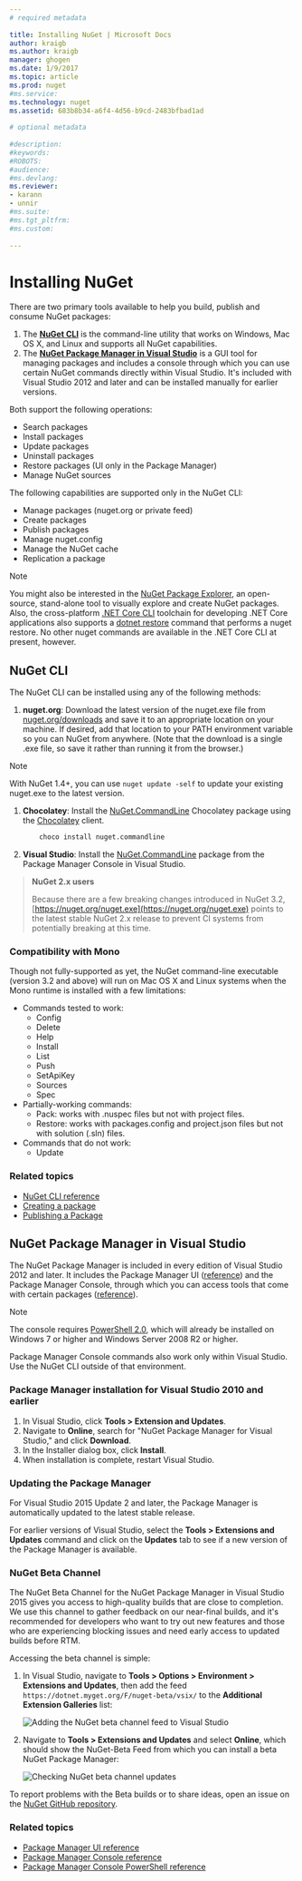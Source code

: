 ```yaml
--- 
# required metadata 
 
title: Installing NuGet | Microsoft Docs
author: kraigb 
ms.author: kraigb 
manager: ghogen 
ms.date: 1/9/2017
ms.topic: article 
ms.prod: nuget 
#ms.service: 
ms.technology: nuget 
ms.assetid: 683b8b34-a6f4-4d56-b9cd-2483bfbad1ad 
 
# optional metadata 
 
#description: 
#keywords: 
#ROBOTS: 
#audience: 
#ms.devlang: 
ms.reviewer:  
- karann 
- unnir 
#ms.suite:  
#ms.tgt_pltfrm: 
#ms.custom: 
 
---
```


# Installing NuGet

There are two primary tools available to help you build, publish and consume NuGet packages:

1. The [**NuGet CLI**](#nuget-cli) is the command-line utility that works on Windows, Mac OS X, and Linux and supports all NuGet capabilities.
1. The [**NuGet Package Manager  in Visual Studio**](#nuget-package-manager-in-visual-studio) is a GUI tool for managing packages and includes a console through which you can use certain NuGet commands directly within Visual Studio. It's included with Visual Studio 2012 and later and can be installed manually for earlier versions.

Both support the following operations:

- Search packages
- Install packages
- Update packages
- Uninstall packages
- Restore packages (UI only in the Package Manager)
- Manage NuGet sources

The following capabilities are supported only in the NuGet CLI:

- Manage packages (nuget.org or private feed)
- Create packages 
- Publish packages
- Manage nuget.config
- Manage the NuGet cache
- Replication a package

> [!Note]
> You might also be interested in the [NuGet Package Explorer](https://github.com/NuGetPackageExplorer/NuGetPackageExplorer), an open-source, stand-alone tool to visually explore and create NuGet packages.
> Also, the cross-platform [.NET Core CLI](https://docs.microsoft.com/dotnet/articles/core/tools/index#installation) toolchain for developing .NET Core applications also supports a [dotnet restore](https://docs.microsoft.com/en-us/dotnet/articles/core/tools/dotnet-restore) command that performs a nuget restore. No other nuget commands are available in the .NET Core CLI at present, however. 


## NuGet CLI

The NuGet CLI can be installed using any of the following methods:

1. **nuget.org**: Download the latest version of the nuget.exe file from [nuget.org/downloads](https://nuget.org/downloads) and save it to an appropriate location on your machine. If desired, add that location to your PATH environment variable so you can NuGet from anywhere. (Note that the download is a single .exe file, so save it rather than running it from the browser.)

> [!Note]
> With NuGet 1.4+, you can use `nuget update -self` to update your existing nuget.exe to the latest version.


1. **Chocolatey**: Install the [NuGet.CommandLine](http://chocolatey.org/packages/NuGet.CommandLine) Chocolatey package using the [Chocolatey](http://chocolatey.org) client. 

    ```bash
        choco install nuget.commandline
    ```
    
1. **Visual Studio**: Install the [NuGet.CommandLine](http://www.nuget.org/packages/NuGet.CommandLine/) package from the Package Manager Console in Visual Studio.

> **NuGet 2.x users**
>
> Because there are a few breaking changes introduced in NuGet 3.2, [https://nuget.org/nuget.exe](https://nuget.org/nuget.exe) points to the latest stable NuGet 2.x release to prevent CI systems from potentially breaking at this time.

### Compatibility with Mono

Though not fully-supported as yet, the NuGet command-line executable (version 3.2 and above) will run on Mac OS X and Linux systems when the Mono runtime is installed with a few limitations:

- Commands tested to work:
    - Config
    - Delete
    - Help
    - Install
    - List
    - Push
    - SetApiKey
    - Sources
    - Spec
- Partially-working commands:
    - Pack: works with .nuspec files but not with project files.
    - Restore: works with packages.config and project.json files but not with solution (.sln) files.
- Commands that do not work:
    - Update


### Related topics

- [NuGet CLI reference](../tools/nuget-exe-cli-reference.md)
- [Creating a package](../create-packages/creating-a-package.md)
- [Publishing a Package](../create-packages/publish-a-package.md)


## NuGet Package Manager in Visual Studio

The NuGet Package Manager is included in every edition of Visual Studio 2012 and later. It includes the Package Manager UI ([reference](../tools/package-manager-ui.md)) and the Package Manager Console, through which you can access tools that come with certain packages ([reference](../tools/package-manager-console.md)).

> [!Note]
> The console requires [PowerShell 2.0](http://support.microsoft.com/kb/968929), which will already be installed on Windows 7 or higher and Windows Server 2008 R2 or higher.
>
> Package Manager Console commands also work only within  Visual Studio. Use the NuGet CLI outside of that environment.


### Package Manager installation for Visual Studio 2010 and earlier

1. In Visual Studio, click **Tools > Extension and Updates**.
1. Navigate to **Online**, search for "NuGet Package Manager for Visual Studio," and click **Download**.
1. In the Installer dialog box, click **Install**.
1. When installation is complete, restart Visual Studio.

### Updating the Package Manager

For Visual Studio 2015 Update 2 and later, the Package Manager is automatically updated to the latest stable release.

For earlier versions of Visual Studio, select the **Tools > Extensions and Updates** command and click on the **Updates** tab to see if a new version of the Package Manager is available.  

### NuGet Beta Channel

The NuGet Beta Channel for the NuGet Package Manager in Visual Studio 2015 gives you access to high-quality builds that are close to completion. We use this channel to gather feedback on our near-final builds, and it's recommended for developers who want to try out new features and those who are experiencing blocking issues and need early access to updated builds before RTM. 

Accessing the beta channel is simple:

1. In Visual Studio, navigate to **Tools > Options > Environment > Extensions and Updates**, then add the feed `https://dotnet.myget.org/F/nuget-beta/vsix/` to the **Additional Extension Galleries** list:

    ![Adding the NuGet beta channel feed to Visual Studio](media/BetaChannel-ToolsSettings.png)

1. Navigate to **Tools > Extensions and Updates** and select **Online**, which should show the NuGet-Beta Feed from which you can install a beta NuGet Package Manager:

    ![Checking NuGet beta channel updates](media/BetaChannel-ExtensionUpdate.png)

To report problems with the Beta builds or to share ideas, open an issue on the [NuGet GitHub repository](https://github.com/Nuget/Home).

### Related topics

- [Package Manager UI reference](../tools/package-manager-ui.md)
- [Package Manager Console reference](../tools/package-manager-console.md)
- [Package Manager Console PowerShell reference](../tools/powershell-reference.md)